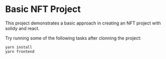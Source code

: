 # Basic NFT Project

This project demonstrates a basic approach in creating an NFT project with solidy and react.

Try running some of the following tasks after clonning the project:

```shell
yarn install
yarn frontend
```
